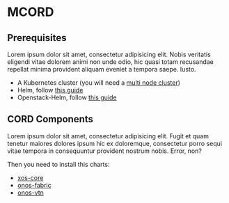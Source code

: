 # MCORD

## Prerequisites

Lorem ipsum dolor sit amet, consectetur adipisicing elit. Nobis veritatis eligendi vitae dolorem animi non unde odio, hic quasi totam recusandae repellat minima provident aliquam eveniet a tempora saepe. Iusto.

- A Kubernetes cluster (you will need a [multi node cluster](../prereqs/kubespray.md))
- Helm, follow [this guide](../prereqs/helm.md)
- Openstack-Helm, follow [this guide](../prereqs/openstack-helm.md)

## CORD Components

Lorem ipsum dolor sit amet, consectetur adipisicing elit. Fugit et quam tenetur maiores dolores ipsum hic ex doloremque, consectetur porro sequi vitae tempora in consequuntur provident nostrum nobis. Error, non?

Then you need to install this charts:

- [xos-core](../charts/xos-core.md)
- [onos-fabric](../charts/onos.md#onos-fabric)
- [onos-vtn](../charts/onos.md#onos-vtn)
